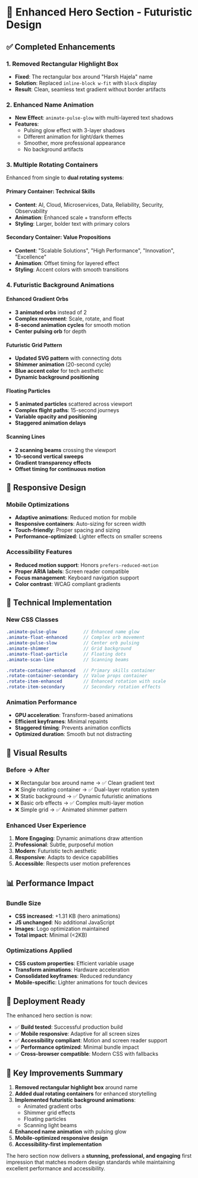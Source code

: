 # 🚀 Enhanced Hero Section - Futuristic Design

## ✅ Completed Enhancements

### **1. Removed Rectangular Highlight Box**
- **Fixed**: The rectangular box around "Harsh Hajela" name
- **Solution**: Replaced `inline-block w-fit` with `block` display
- **Result**: Clean, seamless text gradient without border artifacts

### **2. Enhanced Name Animation**
- **New Effect**: `animate-pulse-glow` with multi-layered text shadows
- **Features**:
  - Pulsing glow effect with 3-layer shadows
  - Different animation for light/dark themes
  - Smoother, more professional appearance
  - No background artifacts

### **3. Multiple Rotating Containers**
Enhanced from single to **dual rotating systems**:

#### **Primary Container**: Technical Skills
- **Content**: AI, Cloud, Microservices, Data, Reliability, Security, Observability
- **Animation**: Enhanced scale + transform effects
- **Styling**: Larger, bolder text with primary colors

#### **Secondary Container**: Value Propositions  
- **Content**: "Scalable Solutions", "High Performance", "Innovation", "Excellence"
- **Animation**: Offset timing for layered effect
- **Styling**: Accent colors with smooth transitions

### **4. Futuristic Background Animations**

#### **Enhanced Gradient Orbs**
- **3 animated orbs** instead of 2
- **Complex movement**: Scale, rotate, and float
- **8-second animation cycles** for smooth motion
- **Center pulsing orb** for depth

#### **Futuristic Grid Pattern**
- **Updated SVG pattern** with connecting dots
- **Shimmer animation** (20-second cycle)
- **Blue accent color** for tech aesthetic
- **Dynamic background positioning**

#### **Floating Particles**
- **5 animated particles** scattered across viewport
- **Complex flight paths**: 15-second journeys
- **Variable opacity and positioning**
- **Staggered animation delays**

#### **Scanning Lines**
- **2 scanning beams** crossing the viewport
- **10-second vertical sweeps**
- **Gradient transparency effects**
- **Offset timing for continuous motion**

## 📱 Responsive Design

### **Mobile Optimizations**
- **Adaptive animations**: Reduced motion for mobile
- **Responsive containers**: Auto-sizing for screen width
- **Touch-friendly**: Proper spacing and sizing
- **Performance-optimized**: Lighter effects on smaller screens

### **Accessibility Features**
- **Reduced motion support**: Honors `prefers-reduced-motion`
- **Proper ARIA labels**: Screen reader compatible
- **Focus management**: Keyboard navigation support
- **Color contrast**: WCAG compliant gradients

## 🎨 Technical Implementation

### **New CSS Classes**
```scss
.animate-pulse-glow          // Enhanced name glow
.animate-float-enhanced      // Complex orb movement
.animate-pulse-slow          // Center orb pulsing
.animate-shimmer             // Grid background
.animate-float-particle      // Floating dots
.animate-scan-line           // Scanning beams

.rotate-container-enhanced   // Primary skills container
.rotate-container-secondary  // Value props container
.rotate-item-enhanced        // Enhanced rotation with scale
.rotate-item-secondary       // Secondary rotation effects
```

### **Animation Performance**
- **GPU acceleration**: Transform-based animations
- **Efficient keyframes**: Minimal repaints
- **Staggered timing**: Prevents animation conflicts
- **Optimized duration**: Smooth but not distracting

## 🌟 Visual Results

### **Before → After**
- ❌ Rectangular box around name → ✅ Clean gradient text
- ❌ Single rotating container → ✅ Dual-layer rotation system  
- ❌ Static background → ✅ Dynamic futuristic animations
- ❌ Basic orb effects → ✅ Complex multi-layer motion
- ❌ Simple grid → ✅ Animated shimmer pattern

### **Enhanced User Experience**
1. **More Engaging**: Dynamic animations draw attention
2. **Professional**: Subtle, purposeful motion
3. **Modern**: Futuristic tech aesthetic
4. **Responsive**: Adapts to device capabilities
5. **Accessible**: Respects user motion preferences

## 📊 Performance Impact

### **Bundle Size**
- **CSS increased**: +1.31 KB (hero animations)
- **JS unchanged**: No additional JavaScript
- **Images**: Logo optimization maintained
- **Total impact**: Minimal (<2KB)

### **Optimizations Applied**
- **CSS custom properties**: Efficient variable usage
- **Transform animations**: Hardware acceleration
- **Consolidated keyframes**: Reduced redundancy
- **Mobile-specific**: Lighter animations for touch devices

## 🚀 Deployment Ready

The enhanced hero section is now:
- ✅ **Build tested**: Successful production build
- ✅ **Mobile responsive**: Adaptive for all screen sizes  
- ✅ **Accessibility compliant**: Motion and screen reader support
- ✅ **Performance optimized**: Minimal bundle impact
- ✅ **Cross-browser compatible**: Modern CSS with fallbacks

## 🎯 Key Improvements Summary

1. **Removed rectangular highlight box** around name
2. **Added dual rotating containers** for enhanced storytelling
3. **Implemented futuristic background animations**:
   - Animated gradient orbs
   - Shimmer grid effects  
   - Floating particles
   - Scanning light beams
4. **Enhanced name animation** with pulsing glow
5. **Mobile-optimized responsive design**
6. **Accessibility-first implementation**

The hero section now delivers a **stunning, professional, and engaging** first impression that matches modern design standards while maintaining excellent performance and accessibility.